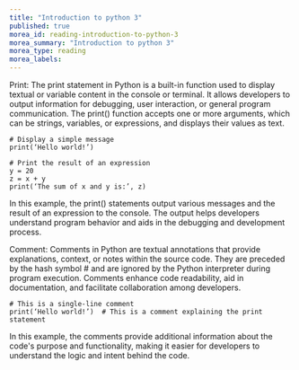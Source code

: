 ```yaml
---
title: "Introduction to python 3"
published: true
morea_id: reading-introduction-to-python-3
morea_summary: "Introduction to python 3"
morea_type: reading
morea_labels:
---
```


Print:
The print statement in Python is a built-in function used to display textual or variable content in the console or terminal. It allows developers to output information for debugging, user interaction, or general program communication. The print() function accepts one or more arguments, which can be strings, variables, or expressions, and displays their values as text.

```
# Display a simple message
print(‘Hello world!’)

# Print the result of an expression
y = 20
z = x + y
print(‘The sum of x and y is:’, z)
```

In this example, the print() statements output various messages and the result of an expression to the console. The output helps developers understand program behavior and aids in the debugging and development process.

Comment:
Comments in Python are textual annotations that provide explanations, context, or notes within the source code. They are preceded by the hash symbol # and are ignored by the Python interpreter during program execution. Comments enhance code readability, aid in documentation, and facilitate collaboration among developers.

```
# This is a single-line comment
print(‘Hello world!’)  # This is a comment explaining the print statement
```

In this example, the comments provide additional information about the code's purpose and functionality, making it easier for developers to understand the logic and intent behind the code.
